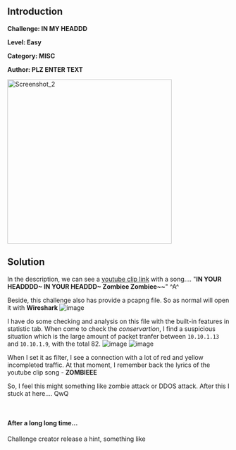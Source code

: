 ## Introduction

**Challenge: IN MY HEADDD**

**Level: Easy**

**Category: MISC**

**Author: PLZ ENTER TEXT**

<img width="373" alt="Screenshot_2" src="https://github.com/user-attachments/assets/00485984-8898-449b-9d18-5c086328cf5a">

## Solution
In the description, we can see a [youtube clip link](https://www.youtube.com/clip/UgkxrLa5UkwGkGiDT3IZoZUS6jDORSAjrCiQ?si=JKvLpTN-mHsA4snO) with a song.... 
"**IN YOUR HEADDDD~ IN YOUR HEADDD~ Zombiee Zombiee~~**" ^A^

Beside, this challenge also has provide a pcapng file. So as normal will open it with **Wireshark**
![image](https://github.com/user-attachments/assets/5038cbff-47a5-4f74-9751-c5e26b29845e)

I have do some checking and analysis on this file with the built-in features in statistic tab. When come to check the *conservartion*, 
I find a suspicious situation which is the large amount of packet tranfer between `10.10.1.13` and `10.10.1.9`, with the total 82.
![image](https://github.com/user-attachments/assets/c4cc0133-e0ab-498e-b676-ca6ffb7af0dd)
![image](https://github.com/user-attachments/assets/4b7b7812-d9a4-49cc-98f2-12051477f6d0)

When I set it as filter, I see a connection with a lot of red and yellow incompleted traffic. 
At that moment, I remember back the lyrics of the youtube clip song - **ZOMBIEEE**

So, I feel this might something like zombie attack or DDOS attack. After this I stuck at here.... QwQ

<p>&nbsp;</p>

#### After a long long time...
Challenge creator release a hint, something like 
